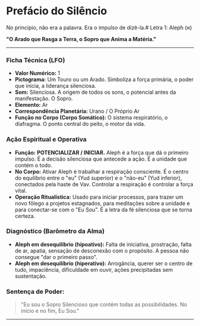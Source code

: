 # Prefácio do Silêncio

No princípio, não era a palavra. Era o impulso de dizê-la.# Letra 1: Aleph (א)

**"O Arado que Rasga a Terra, o Sopro que Anima a Matéria."**

---

### **Ficha Técnica (LFO)**

-   **Valor Numérico:** 1
-   **Pictograma:** Um Touro ou um Arado. Simboliza a força primária, o poder que inicia, a liderança silenciosa.
-   **Som:** Silenciosa. A origem de todos os sons, o potencial antes da manifestação. O Sopro.
-   **Elemento:** Ar
-   **Correspondência Planetária:** Urano / O Próprio Ar
-   **Função no Corpo (Corpo Somático):** O sistema respiratório, o diafragma. O ponto central do peito, o motor da vida.

### **Ação Espiritual e Operativa**

-   **Função:** **POTENCIALIZAR / INICIAR.** Aleph é a força que dá o primeiro impulso. É a decisão silenciosa que antecede a ação. É a unidade que contém o todo.
-   **No Corpo:** Ativar Aleph é trabalhar a respiração consciente. É o centro do equilíbrio entre o "eu" (Yud superior) e o "não-eu" (Yud inferior), conectados pela haste de Vav. Controlar a respiração é controlar a força vital.
-   **Operação Ritualística:** Usado para iniciar processos, para trazer um novo fôlego a projetos estagnados, para meditações sobre a unidade e para conectar-se com o "Eu Sou". É a letra da fé silenciosa que se torna certeza.

### **Diagnóstico (Barômetro da Alma)**

-   **Aleph em desequilíbrio (hipoativo):** Falta de iniciativa, prostração, falta de ar, apatia, sensação de desconexão com o propósito. A pessoa não consegue "dar o primeiro passo".
-   **Aleph em desequilíbrio (hiperativo):** Arrogância, querer ser o centro de tudo, impaciência, dificuldade em ouvir, ações precipitadas sem sustentação.

### **Sentença de Poder:**

> "Eu sou o Sopro Silencioso que contém todas as possibilidades. No início e no fim, Eu Sou."

---
